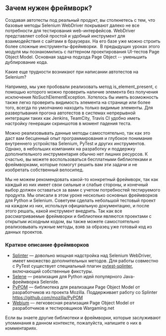 <h2>Зачем нужен фреймворк?</h2>

<p>Создавая автотесты под реальный продукт, вы столкнетесь с тем, что базовые методы Selenium WebDriver покрывают далеко не все потребности для тестирования web-интерфейсов. WebDriver представляет собой простой и удобный инструмент для взаимодействия с сайтами в браузерах. На его базе уже можно строить более сложные инструменты-фреймворки. &nbsp;В предыдущих уроках этого модуля мы познакомились с паттерном проектирования UI-тестов Page Object Model. Основная задача подхода Page Object --&nbsp;уменьшить дублирование кода.&nbsp;</p>

<p>Какие еще трудности возникают при написании автотестов на Selenium?&nbsp;</p>

<p>Например, мы уже пробовали реализовать&nbsp;метод is_element_present, с помощью которого можно проверить наличие элемента без получения исключения NoSuchElementException. Хотелось бы иметь возможность также легко проверить видимость элемента на странице или более того, всегда по умолчанию находить только видимые элементы. Для развертывания прогона автотестов в системах непрерывной интеграции таких как Jenkins, TeamCity, Travis CI удобно иметь настройку генерации скриншотов в момент падения теста.&nbsp;</p>

<p>Можно реализовывать данные методы самостоятельно, так как&nbsp;это даст вам бесценный опыт программирования и глубокое понимание внутреннего устройства Selenium, PyTest и других инструментов. Однако, в небольших компаниях на разработку и поддержку дополнительного инструментария обычно нет лишних ресурсов. К счастью, вы можете воспользоваться бесплатными библиотеками и фреймворками, которые помогут решить вам эти задачи и не изобретать собственный велосипед.</p>

<p>Мы не можем рекомендовать какой-то конкретный фреймворк, так как каждый из них имеет свои сильные и слабые стороны, и конечный выбор должен оставаться за вами с учетом потребностей тестируемого продукта. Мы описали в этом уроке несколько основных фреймворков для Python и Selenium. Советуем сделать небольшой тестовый проект на каждом из них, используя&nbsp;официальную документацию, и после этого решать, какой инструмент&nbsp;внедрить. Так как все рассматриваемые фреймворки и библиотеки являются проектами с открытым исходным кодом, вы также можете самостоятельно реализовывать нужные методы, взяв за образец уже готовый код из данных проектов.&nbsp;</p>

<h3><strong>Краткое описание фреймворков</strong></h3>

<ul>
	<li><a href="https://splinter.readthedocs.io/en/latest/index.html" rel="noopener noreferrer nofollow" target="_blank">Splinter</a>&nbsp;— довольно мощная надстройка над Selenium WebDriver, имеет множество дополнительных методов. Для работы совместно с PyTest существует специальный плагин <a href="https://github.com/pytest-dev/pytest-splinter" rel="noopener noreferrer nofollow" target="_blank">pytest-splinter</a>, включающий собственные фикстуры.</li>
	<li><a href="https://github.com/yashaka/selene" rel="noopener noreferrer nofollow" target="_blank">Selene</a>&nbsp;— реализация для Python идей популярного Java-фреймворка Selenide.</li>
	<li><a href="https://pypom.readthedocs.io/en/latest/" rel="noopener noreferrer nofollow" target="_blank">PyPOM</a>&nbsp;— библиотека для реализации Page Object Model от разработчиков из проекта Mozilla. Поддерживает работу со Splinter <a href="https://github.com/mozilla/PyPOM" rel="noopener noreferrer nofollow" target="_blank">https://github.com/mozilla/PyPOM</a></li>
	<li><a href="https://github.com/wgnet/webium" rel="noopener noreferrer nofollow" target="_blank">Webium</a>&nbsp;— легковесная реализация Page Object Model от разработчиков и тестировщиков Wargaming.net</li>
</ul>

<p>Если вы знаете другие библиотеки и фреймворки, которые заслуживают упоминания в данном контексте, пожалуйста, напишите о них в комментариях.</p>